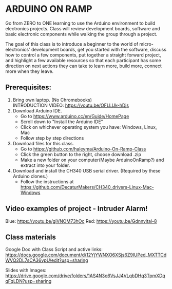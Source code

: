 # ARDUINO ON RAMP
Go from ZERO to ONE learning to use the Arduino environment to build electronics projects. Class will review development boards, software and basic electronic components while walking the group through a project.

The goal of this class is to introduce a beginner to the world of micro-electronics' development boards, get you started with the software, discuss how to control a few components, put together a straight forward project, and highlight a few available resources so that each participant has some direction on next actions they can take to learn more, build more, connect more when they leave.

## Prerequisites:
1. Bring own laptop.  (No Chromebooks)\
INTRODUCTION VIDEO:  https://youtu.be/OFLLUk-hDjs
1. Download Arduino IDE.
    * Go to https://www.arduino.cc/en/Guide/HomePage
    * Scroll down to "Install the Arduino IDE"
    * Click on whichever operating system you have: Windows, Linux, Mac
    * Follow step by step directions
1. Download files for this class.
    * Go to https://github.com/haleyma/Arduino-On-Ramp-Class
    * Click the green button to the right, choose download .zip
    * Make a new folder on your computer(Maybe ArduinoOnRamp?) and extract into your folder.
1. Download and install the CH340 USB serial driver.  (Required by these Arduino clones.)
    * Follow the instructions at https://github.com/DecaturMakers/CH340_drivers-Linux-Mac-Windows

## Video examples of project - Intruder Alarm!
Blue:  https://youtu.be/giVNOM73hOc
Red:  https://youtu.be/Gdnnvital-8

## Class materials
Google Doc with Class Script and active links:
https://docs.google.com/document/d/12YjYWNXO6XSjs6Z9IUPed_MXTTCdWVQ2DL7sCA36vpU/edit?usp=sharing

Slides with Images:
https://drive.google.com/drive/folders/1AS4N3o6VsJJ4VLqbDHq3TpmXDqqFqLDN?usp=sharing

